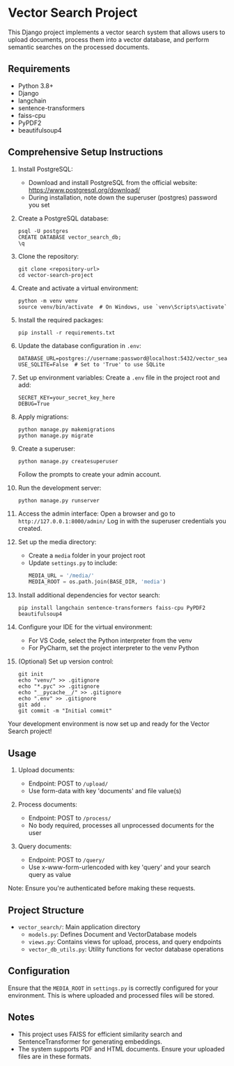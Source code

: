 # Vector Search Project

This Django project implements a vector search system that allows users to upload documents, process them into a vector database, and perform semantic searches on the processed documents.

## Requirements

- Python 3.8+
- Django
- langchain
- sentence-transformers
- faiss-cpu
- PyPDF2
- beautifulsoup4

## Comprehensive Setup Instructions

1. Install PostgreSQL:
   - Download and install PostgreSQL from the official website: https://www.postgresql.org/download/
   - During installation, note down the superuser (postgres) password you set

2. Create a PostgreSQL database:
   ```
   psql -U postgres
   CREATE DATABASE vector_search_db;
   \q
   ```

3. Clone the repository:
   ```
   git clone <repository-url>
   cd vector-search-project
   ```

4. Create and activate a virtual environment:
   ```
   python -m venv venv
   source venv/bin/activate  # On Windows, use `venv\Scripts\activate`
   ```

5. Install the required packages:
   ```
   pip install -r requirements.txt
   ```

6. Update the database configuration in `.env`:
   ```
   DATABASE_URL=postgres://username:password@localhost:5432/vector_search_db
   USE_SQLITE=False  # Set to 'True' to use SQLite
   ```

7. Set up environment variables:
   Create a `.env` file in the project root and add:
   ```
   SECRET_KEY=your_secret_key_here
   DEBUG=True
   ```

8. Apply migrations:
   ```
   python manage.py makemigrations
   python manage.py migrate
   ```

9. Create a superuser:
   ```
   python manage.py createsuperuser
   ```
   Follow the prompts to create your admin account.

10. Run the development server:
    ```
    python manage.py runserver
    ```

11. Access the admin interface:
    Open a browser and go to `http://127.0.0.1:8000/admin/`
    Log in with the superuser credentials you created.

12. Set up the media directory:
    - Create a `media` folder in your project root
    - Update `settings.py` to include:
      ```python
      MEDIA_URL = '/media/'
      MEDIA_ROOT = os.path.join(BASE_DIR, 'media')
      ```

13. Install additional dependencies for vector search:
    ```
    pip install langchain sentence-transformers faiss-cpu PyPDF2 beautifulsoup4
    ```

14. Configure your IDE for the virtual environment:
    - For VS Code, select the Python interpreter from the venv
    - For PyCharm, set the project interpreter to the venv Python

15. (Optional) Set up version control:
    ```
    git init
    echo "venv/" >> .gitignore
    echo "*.pyc" >> .gitignore
    echo "__pycache__/" >> .gitignore
    echo ".env" >> .gitignore
    git add .
    git commit -m "Initial commit"
    ```

Your development environment is now set up and ready for the Vector Search project!

## Usage

1. Upload documents: 
   - Endpoint: POST to `/upload/`
   - Use form-data with key 'documents' and file value(s)

2. Process documents: 
   - Endpoint: POST to `/process/`
   - No body required, processes all unprocessed documents for the user

3. Query documents: 
   - Endpoint: POST to `/query/`
   - Use x-www-form-urlencoded with key 'query' and your search query as value

Note: Ensure you're authenticated before making these requests.

## Project Structure

- `vector_search/`: Main application directory
  - `models.py`: Defines Document and VectorDatabase models
  - `views.py`: Contains views for upload, process, and query endpoints
  - `vector_db_utils.py`: Utility functions for vector database operations

## Configuration

Ensure that the `MEDIA_ROOT` in `settings.py` is correctly configured for your environment. This is where uploaded and processed files will be stored.

## Notes

- This project uses FAISS for efficient similarity search and SentenceTransformer for generating embeddings.
- The system supports PDF and HTML documents. Ensure your uploaded files are in these formats.